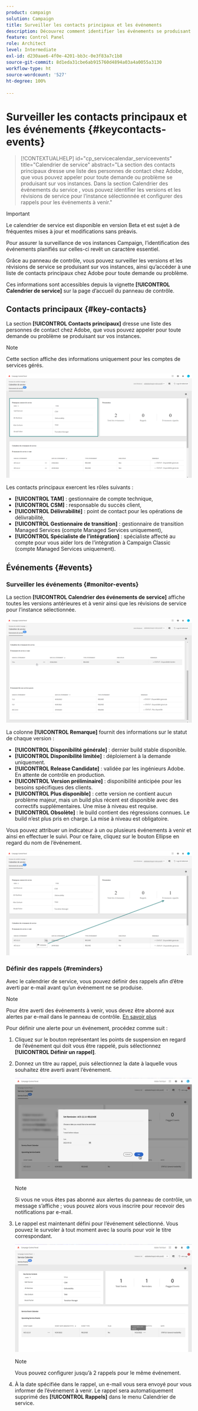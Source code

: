 ```yaml
---
product: campaign
solution: Campaign
title: Surveiller les contacts principaux et les événements
description: Découvrez comment identifier les événements se produisant sur vos instances et les contacts principaux chez Adobe.
feature: Control Panel
role: Architect
level: Intermediate
exl-id: d230aae6-4f0e-4201-bb3c-0e3f83a7c1b8
source-git-commit: 8d1eda31cbe6ab915760d4894a03a4a0055a3130
workflow-type: ht
source-wordcount: '527'
ht-degree: 100%

---
```


# Surveiller les contacts principaux et les événements {#keycontacts-events}

>[!CONTEXTUALHELP]
>id="cp_servicecalendar_serviceevents"
>title="Calendrier de service"
>abstract="La section des contacts principaux dresse une liste des personnes de contact chez Adobe, que vous pouvez appeler pour toute demande ou problème se produisant sur vos instances. Dans la section Calendrier des événements du service , vous pouvez identifier les versions et les révisions de service pour l’instance sélectionnée et configurer des rappels pour les événements à venir."

>[!IMPORTANT]
>
>Le calendrier de service est disponible en version Beta et est sujet à de fréquentes mises à jour et modifications sans préavis.

Pour assurer la surveillance de vos instances Campaign, l’identification des événements planifiés sur celles-ci revêt un caractère essentiel.

Grâce au panneau de contrôle, vous pouvez surveiller les versions et les révisions de service se produisant sur vos instances, ainsi qu’accéder à une liste de contacts principaux chez Adobe pour toute demande ou problème.

Ces informations sont accessibles depuis la vignette **[!UICONTROL Calendrier de service]** sur la page d’accueil du panneau de contrôle.

## Contacts principaux {#key-contacts}

La section **[!UICONTROL Contacts principaux]** dresse une liste des personnes de contact chez Adobe, que vous pouvez appeler pour toute demande ou problème se produisant sur vos instances.

>[!NOTE]
>
>Cette section affiche des informations uniquement pour les comptes de services gérés.

![](assets/service-events-contacts.png)

Les contacts principaux exercent les rôles suivants :

* **[!UICONTROL TAM]** : gestionnaire de compte technique,
* **[!UICONTROL CSM]** : responsable du succès client,
* **[!UICONTROL Délivrabilité]** : point de contact pour les opérations de délivrabilité,
* **[!UICONTROL Gestionnaire de transition]** : gestionnaire de transition Managed Services (compte Managed Services uniquement),
* **[!UICONTROL Spécialiste de l’intégration]** : spécialiste affecté au compte pour vous aider lors de l’intégration à Campaign Classic (compte Managed Services uniquement).

## Événements {#events}

### Surveiller les événements {#monitor-events}

La section **[!UICONTROL Calendrier des événements de service]** affiche toutes les versions antérieures et à venir ainsi que les révisions de service pour l’instance sélectionnée.

![](assets/service-events-calendar.png)

La colonne **[!UICONTROL Remarque]** fournit des informations sur le statut de chaque version :

* **[!UICONTROL Disponibilité générale]** : dernier build stable disponible.
* **[!UICONTROL Disponibilité limitée]** : déploiement à la demande uniquement.
* **[!UICONTROL Release Candidate]** : validée par les ingénieurs Adobe. En attente de contrôle en production.
* **[!UICONTROL Version préliminaire]** : disponibilité anticipée pour les besoins spécifiques des clients.
* **[!UICONTROL Plus disponible]** : cette version ne contient aucun problème majeur, mais un build plus récent est disponible avec des correctifs supplémentaires. Une mise à niveau est requise.
* **[!UICONTROL Obsolète]** : le build contient des régressions connues.
Le build n’est plus pris en charge. La mise à niveau est obligatoire.

Vous pouvez attribuer un indicateur à un ou plusieurs événements à venir et ainsi en effectuer le suivi. Pour ce faire, cliquez sur le bouton Ellipse en regard du nom de l’événement.

![](assets/service-events-flag.png)

### Définir des rappels {#reminders}

Avec le calendrier de service, vous pouvez définir des rappels afin d’être averti par e-mail avant qu’un événement ne se produise.

>[!NOTE]
>
>Pour être averti des événements à venir, vous devez être abonné aux alertes par e-mail dans le panneau de contrôle. [En savoir plus](../performance-monitoring/using/email-alerting.md)

Pour définir une alerte pour un événement, procédez comme suit :

1. Cliquez sur le bouton représentant les points de suspension en regard de l’événement qui doit vous être rappelé, puis sélectionnez **[!UICONTROL Définir un rappel]**.

1. Donnez un titre au rappel, puis sélectionnez la date à laquelle vous souhaitez être averti avant l’événement.

   ![](assets/service-events-set-reminder.png)

   >[!NOTE]
   >
   >Si vous ne vous êtes pas abonné aux alertes du panneau de contrôle, un message s’affiche ; vous pouvez alors vous inscrire pour recevoir des notifications par e-mail.

1. Le rappel est maintenant défini pour l’événement sélectionné. Vous pouvez le survoler à tout moment avec la souris pour voir le titre correspondant.

   ![](assets/service-events-reminder.png)

   >[!NOTE]
   >
   >Vous pouvez configurer jusqu’à 2 rappels pour le même événement.

1. À la date spécifiée dans le rappel, un e-mail vous sera envoyé pour vous informer de l’événement à venir. Le rappel sera automatiquement supprimé des **[!UICONTROL Rappels]** dans le menu Calendrier de service.

